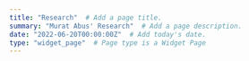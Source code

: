 ```yaml
---
title: "Research"  # Add a page title.
summary: "Murat Abus' Research"  # Add a page description.
date: "2022-06-20T00:00:00Z"  # Add today's date.
type: "widget_page"  # Page type is a Widget Page
---
```

